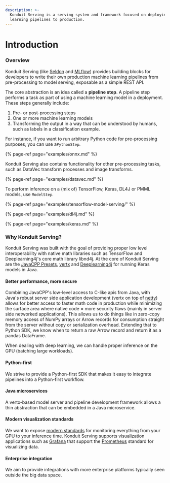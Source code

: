 ```yaml
---
description: >-
  Konduit Serving is a serving system and framework focused on deploying machine
  learning pipelines to production.
---
```


# Introduction

### Overview

Konduit Serving \(like [Seldon](http://seldon.io/) and [MLflow](http://mlflow.org/)\) provides building blocks for developers to write their own production machine learning pipelines from pre-processing to model serving, exposable as a simple REST API. 

The core abstraction is an idea called a **pipeline step**. A pipeline step performs a task as part of using a machine learning model in a deployment. These steps generally include:

1. Pre- or post-processing steps
2. One or more machine learning models
3. Transforming the output in a way that can be understood by humans, such as labels in a classification example.

For instance, if you want to run arbitrary Python code for pre-processing purposes, you can use a`PythonStep`. 

{% page-ref page="examples/onnx.md" %}

Konduit Serving also contains functionality for other pre-processing tasks, such as DataVec transform processes and image transforms. 

{% page-ref page="examples/datavec.md" %}

To perform inference on a \(mix of\) TensorFlow, Keras, DL4J or PMML models, use `ModelStep`. 

{% page-ref page="examples/tensorflow-model-serving/" %}

{% page-ref page="examples/dl4j.md" %}

{% page-ref page="examples/keras.md" %}

### Why Konduit Serving?

Konduit Serving was built with the goal of providing proper low level interoperability with native math libraries such as TensorFlow and Deeplearning4j's core math library libnd4j. At the core of Konduit Serving are the [JavaCPP Presets](https://github.com/bytedeco/javacpp-presets), [vertx](http://vertx.io) and [Deeplearning4j](http://deeplearning4j.org) for running Keras models in Java.

#### Better performance, more secure

Combining JavaCPP's low-level access to C-like apis from Java, with Java's robust server side application development \(vertx on top of [netty](http://netty.io/)\) allows for better access to faster math code in production while minimizing the surface area where native code = more security flaws \(mainly in server side networked applications\). This allows us to do things like in zero-copy memory access of NumPy arrays or Arrow records for consumption straight from the server without copy or serialization overhead. Extending that to Python SDK, we know when to return a raw Arrow record and return it as a pandas DataFrame. 

When dealing with deep learning, we can handle proper inference on the GPU \(batching large workloads\).

#### Python-first

We strive to provide a Python-first SDK that makes it easy to integrate pipelines into a Python-first workflow. 

#### Java microservices

A vertx-based model server and pipeline development framework allows a thin abstraction that can be embedded in a Java microservice.

#### Modern visualization standards 

We want to expose [modern standards](http://prometheus.io/) for monitoring everything from your GPU to your inference time. Konduit Serving supports visualization applications such as [Grafana](http://grafana.com) that support the [Prometheus](https://prometheus.io/) standard for visualizing data.

#### Enterprise integration

We aim to provide integrations with more enterprise platforms typically seen outside the big data space.



